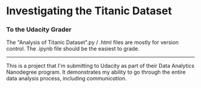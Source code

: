 # Investigating the Titanic Dataset

### To the Udacity Grader

The "Analysis of Titanic Dataset".py / .html files are mostly for version control. The .ipynb file should be the easiest to grade.

---

This is a project that I'm submitting to Udacity as part of their Data Analytics Nanodegree program. It demonstrates my ability to go through the entire data analysis process, including *communication*.